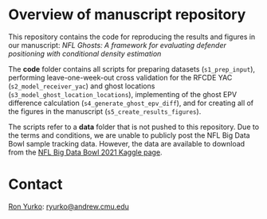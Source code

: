 # Overview of manuscript repository

This repository contains the code for reproducing the results and figures in our manuscript: _NFL Ghosts: A framework for evaluating defender positioning with conditional density estimation_

The __code__ folder contains all scripts for preparing datasets (`s1_prep_input`), performing leave-one-week-out cross validation for the RFCDE YAC (`s2_model_receiver_yac`) and ghost locations (`s3_model_ghost_location_locations`), implementing of the ghost EPV difference calculation (`s4_generate_ghost_epv_diff`), and for creating all of the figures in the manuscript (`s5_create_results_figures`).

The scripts refer to a __data__ folder that is not pushed to this repository. Due to the terms and conditions, we are unable to publicly post the NFL Big Data Bowl sample tracking data. However, the data are available to download from the [NFL Big Data Bowl 2021 Kaggle page](https://www.kaggle.com/c/nfl-big-data-bowl-2021).

# Contact

[Ron Yurko](https://www.stat.cmu.edu/~ryurko/): [ryurko@andrew.cmu.edu](mailto:ryurko@andrew.cmu.edu)





